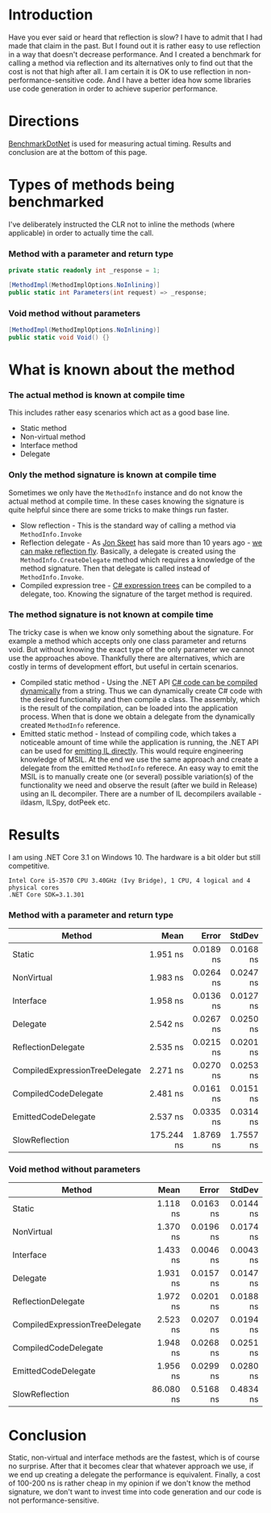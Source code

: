 # Introduction

Have you ever said or heard that reflection is slow? I have to admit that I had made that claim in the past. But I found out it is rather easy to use reflection in a way that doesn't decrease performance. And I created a benchmark for calling a method via reflection and its alternatives only to find out that the cost is not that high after all. I am certain it is OK to use reflection in non-performance-sensitive code. And I have a better idea how some libraries use code generation in order to achieve superior performance.

# Directions

[BenchmarkDotNet](https://github.com/dotnet/BenchmarkDotNet) is used for measuring actual timing. Results and conclusion are at the bottom of this page.

# Types of methods being benchmarked

I've deliberately instructed the CLR not to inline the methods (where applicable) in order to actually time the call.

### Method with a parameter and return type

```C#
private static readonly int _response = 1;

[MethodImpl(MethodImplOptions.NoInlining)]
public static int Parameters(int request) => _response;
```

### Void method without parameters

```C#
[MethodImpl(MethodImplOptions.NoInlining)]
public static void Void() {}
```

# What is known about the method

### The actual method is known at compile time

This includes rather easy scenarios which act as a good base line.

* Static method
* Non-virtual method
* Interface method
* Delegate

### Only the method signature is known at compile time

Sometimes we only have the `MethodInfo` instance and do not know the actual method at compile time. In these cases knowing the signature is quite helpful since there are some tricks to make things run faster.

* Slow reflection - This is the standard way of calling a method via `MethodInfo.Invoke`
* Reflection delegate - As [Jon Skeet](https://stackoverflow.com/users/22656/jon-skeet) has said more than 10 years ago - [we can make reflection fly](https://codeblog.jonskeet.uk/2008/08/09/making-reflection-fly-and-exploring-delegates/). Basically, a delegate is created using the `MethodInfo.CreateDelegate` method which requires a knowledge of the method signature. Then that delegate is called instead of `MethodInfo.Invoke`.
* Compiled expression tree - [C# expression trees](https://docs.microsoft.com/en-us/dotnet/csharp/programming-guide/concepts/expression-trees/) can be compiled to a delegate, too. Knowing the signature of the target method is required.

### The method signature is not known at compile time

The tricky case is when we know only something about the signature. For example a method which accepts only one class parameter and returns void. But without knowing the exact type of the only parameter we cannot use the approaches above. Thankfully there are alternatives, which are costly in terms of development effort, but useful in certain scenarios.

* Compiled static method - Using the .NET API [C# code can be compiled dynamically](https://docs.microsoft.com/en-us/dotnet/api/microsoft.codeanalysis.csharp?view=roslyn-dotnet) from a string. Thus we can dynamically create C# code with the desired functionality and then compile a class. The assembly, which is the result of the compilation, can be loaded into the application process. When that is done we obtain a delegate from the dynamically created `MethodInfo` reference.
* Emitted static method - Instead of compiling code, which takes a noticeable amount of time while the application is running, the .NET API can be used for [emitting IL directly](https://docs.microsoft.com/en-us/dotnet/api/system.reflection.emit?view=netcore-3.0). This would require engineering knowledge of MSIL. At the end we use the same approach and create a delegate from the emitted `MethodInfo` referece. An easy way to emit the MSIL is to manually create one (or several) possible variation(s) of the functionality we need and observe the result (after we build in Release) using an IL decompiler. There are a number of IL decompilers available - ildasm, ILSpy, dotPeek etc.

# Results

I am using .NET Core 3.1 on Windows 10. The hardware is a bit older but still competitive.

```
Intel Core i5-3570 CPU 3.40GHz (Ivy Bridge), 1 CPU, 4 logical and 4 physical cores
.NET Core SDK=3.1.301
```

### Method with a parameter and return type

|                         Method |       Mean |     Error |    StdDev |
|------------------------------- |-----------:|----------:|----------:|
|                         Static |   1.951 ns | 0.0189 ns | 0.0168 ns |
|                     NonVirtual |   1.983 ns | 0.0264 ns | 0.0247 ns |
|                      Interface |   1.958 ns | 0.0136 ns | 0.0127 ns |
|                       Delegate |   2.542 ns | 0.0267 ns | 0.0250 ns |
|             ReflectionDelegate |   2.535 ns | 0.0215 ns | 0.0201 ns |
| CompiledExpressionTreeDelegate |   2.271 ns | 0.0270 ns | 0.0253 ns |
|           CompiledCodeDelegate |   2.481 ns | 0.0161 ns | 0.0151 ns |
|            EmittedCodeDelegate |   2.537 ns | 0.0335 ns | 0.0314 ns |
|                 SlowReflection | 175.244 ns | 1.8769 ns | 1.7557 ns |

### Void method without parameters

|                         Method |      Mean |     Error |    StdDev |
|------------------------------- |----------:|----------:|----------:|
|                         Static |  1.118 ns | 0.0163 ns | 0.0144 ns |
|                     NonVirtual |  1.370 ns | 0.0196 ns | 0.0174 ns |
|                      Interface |  1.433 ns | 0.0046 ns | 0.0043 ns |
|                       Delegate |  1.931 ns | 0.0157 ns | 0.0147 ns |
|             ReflectionDelegate |  1.972 ns | 0.0201 ns | 0.0188 ns |
| CompiledExpressionTreeDelegate |  2.523 ns | 0.0207 ns | 0.0194 ns |
|           CompiledCodeDelegate |  1.948 ns | 0.0268 ns | 0.0251 ns |
|            EmittedCodeDelegate |  1.956 ns | 0.0299 ns | 0.0280 ns |
|                 SlowReflection | 86.080 ns | 0.5168 ns | 0.4834 ns |

# Conclusion

Static, non-virtual and interface methods are the fastest, which is of course no surprise. After that it becomes clear that whatever approach we use, if we end up creating a delegate the performance is equivalent. Finally, a cost of 100-200 ns is rather cheap in my opinion if we don't know the method signature, we don't want to invest time into code generation and our code is not performance-sensitive.